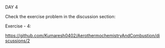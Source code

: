 DAY 4

Check the exercise problem in the discussion section:

Exercise - 4: 

https://github.com/Kumaresh0402/AerothermochemistryAndCombustion/discussions/2
